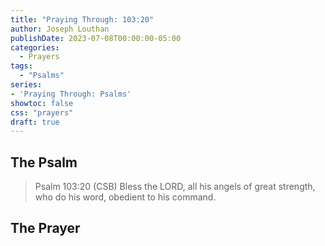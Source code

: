 ```yaml
---
title: "Praying Through: 103:20"
author: Joseph Louthan
publishDate: 2023-07-08T00:00:00-05:00
categories:
  - Prayers
tags:
  - "Psalms"
series:
- 'Praying Through: Psalms'
showtoc: false
css: "prayers"
draft: true
---
```

## The Psalm

>Psalm 103:20 (CSB) Bless the LORD, all his angels of great strength, who do his word, obedient to his command. 

## The Prayer

<div style="font-variant: small-caps;">

</div>

```text

```
